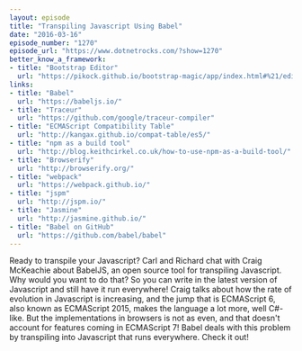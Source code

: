 ```yaml
---
layout: episode
title: "Transpiling Javascript Using Babel"
date: "2016-03-16"
episode_number: "1270"
episode_url: "https://www.dotnetrocks.com/?show=1270"
better_know_a_framework:
- title: "Bootstrap Editor"
  url: "https://pikock.github.io/bootstrap-magic/app/index.html#%21/editor"
links:
- title: "Babel"
  url: "https://babeljs.io/"
- title: "Traceur"
  url: "https://github.com/google/traceur-compiler"
- title: "ECMAScript Compatibility Table"
  url: "http://kangax.github.io/compat-table/es5/"
- title: "npm as a build tool"
  url: "http://blog.keithcirkel.co.uk/how-to-use-npm-as-a-build-tool/"
- title: "Browserify"
  url: "http://browserify.org/"
- title: "webpack"
  url: "https://webpack.github.io/"
- title: "jspm"
  url: "http://jspm.io/"
- title: "Jasmine"
  url: "http://jasmine.github.io/"
- title: "Babel on GitHub"
  url: "https://github.com/babel/babel"
---
```


Ready to transpile your Javascript? Carl and Richard chat with Craig McKeachie about BabelJS, an open source tool for transpiling Javascript. Why would you want to do that? So you can write in the latest version of Javascript and still have it run everywhere! Craig talks about how the rate of evolution in Javascript is increasing, and the jump that is ECMAScript 6, also known as ECMAScript 2015, makes the language a lot more, well C#-like. But the implementations in browsers is not as even, and that doesn't account for features coming in ECMAScript 7! Babel deals with this problem by transpiling into Javascript that runs everywhere. Check it out!
